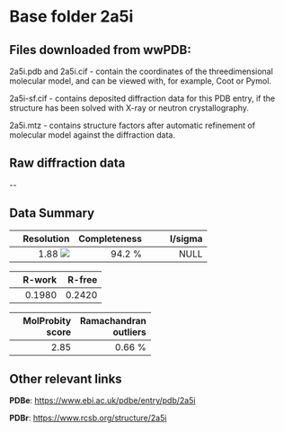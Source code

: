 # Base folder 2a5i

## Files downloaded from wwPDB:

2a5i.pdb and 2a5i.cif - contain the coordinates of the threedimensional molecular model, and can be viewed with, for example, Coot or Pymol.

2a5i-sf.cif - contains deposited diffraction data for this PDB entry, if the structure has been solved with X-ray or neutron crystallography.

2a5i.mtz - contains structure factors after automatic refinement of molecular model against the diffraction data.

## Raw diffraction data

--<br> 

## Data Summary
|   | Resolution | Completeness| I/sigma |
|---|-------------:|----------------:|--------------:|
|   |1.88 ![](https://github.com/thorn-lab/coronavirus_structural_task_force/blob/master/outreach/ang.svg)|94.2  %|<img width=50/>NULL |

|   | **R-work**| **R-free**   
|---|-------------:|----------------:|           
||0.1980|0.2420|

|   |**MolProbity<br>score**| **Ramachandran<br>outliers** 
|---|-------------:|----------------:|
||2.85|0.66 %|

## Other relevant links 
**PDBe**:  https://www.ebi.ac.uk/pdbe/entry/pdb/2a5i
 
**PDBr**: https://www.rcsb.org/structure/2a5i 

